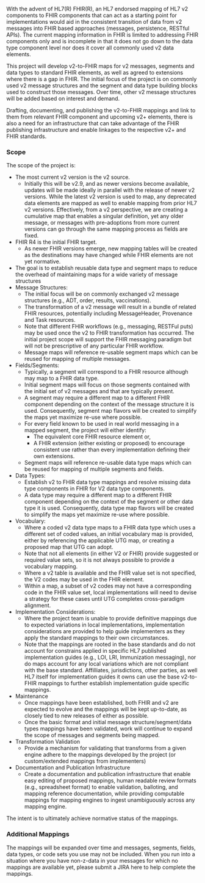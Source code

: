With the advent of HL7(R) FHIR(R), an HL7 endorsed mapping of HL7 v2 components to FHIR components that can act as a starting point for implementations would aid in the consistent transition of data from v2 messages into FHIR based approaches (messages, persistence, RESTful APIs). The current mapping information in FHIR is limited to addressing FHIR components only and is incomplete in that it does not go down to the data type component level nor does it cover all commonly used v2 data elements.

This project will develop v2-to-FHIR maps for v2 messages, segments and data types to standard FHIR elements, as well as agreed to extensions where there is a gap in FHIR. The initial focus of the project is on commonly used v2 message structures and the segment and data type building blocks used to construct those messages.  Over time, other v2 message structures will be added based on interest and demand.

Drafting, documenting, and publishing the v2-to-FHIR mappings and link to them from relevant FHIR component and upcoming v2+ elements, there is also a need for an infrastructure that can take advantage of the FHIR publishing infrastructure and enable linkages to the respective v2+ and FHIR standards.

### Scope
The scope of the project is:

* The most current v2 version is the v2 source.
  * Initially this will be v2.9, and as newer versions become available, updates will be made ideally in parallel with the release of newer v2 versions.  While the latest v2 version is used to map, any deprecated data elements are mapped as well to enable mapping from prior HL7 v2 versions.  Effectively, from a v2 perspective, we are creating a cumulative map that enables a singular definition, yet any older message, or messages with pre-adoptions from more current versions can go through the same mapping process as fields are fixed.
* FHIR R4 is the initial FHIR target.
  * As newer FHIR versions emerge, new mapping tables will be created as the destinations may have changed while FHIR elements are not yet normative.
* The goal is to establish reusable data type and segment maps to reduce the overhead of maintaining maps for a wide variety of message structures
* Message Structures:
  * The initial focus will be on commonly exchanged v2 message structures (e.g., ADT, order, results, vaccinations).
  * The transformation of a v2 message will result in a bundle of related FHIR resources, potentially including MessageHeader, Provenance and Task resources.
  * Note that different FHIR workflows (e.g., messaging, RESTFul puts) may be used once the v2 to FHIR transformation has occurred. The initial project scope will support the FHIR messaging paradigm but will not be prescriptive of any particular FHIR workflow.
  * Message maps will reference re-usable segment maps which can be reused for mapping of multiple messages.
* Fields/Segments:
  * Typically, a segment will correspond to a FHIR resource although may map to a FHIR data type.
  * Initial segment maps will focus on those segments contained with the initial set of v2 messages and that are typically present.
  * A segment may require a different map to a different FHIR component depending on the context of the message structure it is used.  Consequently, segment map flavors will be created to simplify the maps yet maximize re-use where possible.
  * For every field known to be used in real world messaging in a mapped segment, the project will either identify:
    * The equivalent core FHIR resource element or,
    * A FHIR extension (either existing or proposed) to encourage consistent use rather than every implementation defining their own extensions.
  * Segment maps will reference re-usable data type maps which can be reused for mapping of multiple segments and fields.
* Data Types:
  * Establish v2 to FHIR data type mappings and resolve missing data type components in FHIR for V2 data type components.
  * A data type may require a different map to a different FHIR component depending on the context of the segment or other data type it is used.  Consequently, data type map flavors will be created to simplify the maps yet maximize re-use where possible.
* Vocabulary:
  * Where a coded v2 data type maps to a FHIR data type which uses a different set of coded values, an initial vocabulary map is provided, either by referencing the applicable UTG map, or creating a proposed map that UTG can adopt.
  * Note that not all elements (in either V2 or FHIR) provide suggested or required value sets, so it is not always possible to provide a vocabulary mapping.
  * Where a v2 table is available and the FHIR value set is not specified, the V2 codes may be used in the FHIR element.
  * Within a map, a subset of v2 codes may not have a corresponding code in the FHIR value set, local implementations will need to devise a strategy for these cases until UTG completes cross-paradigm alignment.
* Implementation Considerations:
  * Where the project team is unable to provide definitive mappings due to expected variations in local implementations, implementation considerations are provided to help guide implementers as they apply the standard mappings to their own circumstances.
  * Note that the mappings are rooted in the base standards and do not account for constrains applied in specific HL7 published implementation guides (e.g., LOI, LRI, Immunization messaging), nor do maps account for any local variations which are not compliant with the base standard.  Affilliates, jurisdictions, other parties, as well HL7 itself for implementation guides it owns can use the base v2-to-FHIR mappings to further establish implementation guide specific mappings.
* Maintenance
  * Once mappings have been established, both FHIR and v2 are expected to evolve and the mappings will be kept up-to-date, as closely tied to new releases of either as possible.
  * Once the basic format and initial message structure/segment/data types mappings have been validated, work will continue to expand the scope of messages and segments being mapped.
* Transformation Validation
  * Provide a mechanism for validating that transforms from a given engine adhere to the mappings developed by the project (or custom/extended mappings from implementers)
* Documentation and Publication Infrastructure
  * Create a documentation and publication infrastructure that enable easy editing of proposed mappings, human readable review formats (e.g., spreadsheet format) to enable validation, balloting, and mapping reference documentation, while providing computable mappings for mapping engines to ingest unambiguously across any mapping engine.

The intent is to ultimately achieve normative status of the mappings.

### Additional Mappings
The mappings will be expanded over time and messages, segments, fields, data types, or code sets you use may not be included.  When you run into a situation where you have non-z-data in your messages for which no mappings are available yet, please submit a JIRA here to help complete the mappings.
